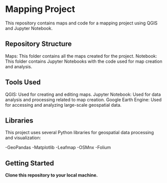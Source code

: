 # Mapping Project
This repository contains maps and code for a mapping project using QGIS and Jupyter Notebook.
## Repository Structure

Maps: This folder contains all the maps created for the project.
Notebook: This folder contains Jupyter Notebooks with the code used for map creation and analysis.

## Tools Used

QGIS: Used for creating and editing maps.
Jupyter Notebook: Used for data analysis and processing related to map creation.
Google Earth Engine: Used for accessing and analyzing large-scale geospatial data.

## Libraries
This project uses several Python libraries for geospatial data processing and visualization:

-GeoPandas
-Matplotlib
-Leafmap
-OSMnx
-Folium

## Getting Started

**Clone this repository to your local machine.**
